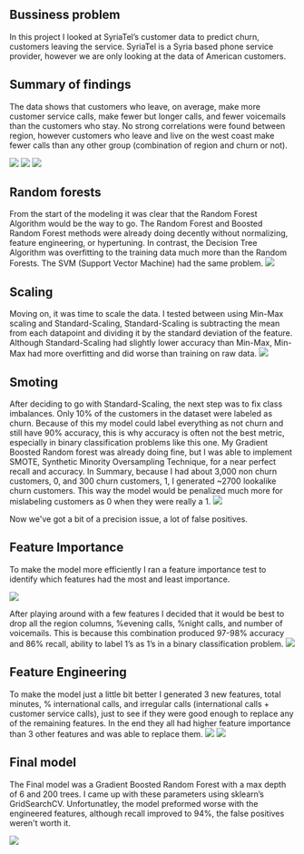 ## Bussiness problem

  In this project I looked at SyriaTel’s customer data to predict churn, customers leaving the service. SyriaTel is a Syria based phone service provider, however we are only looking at the data of American customers.
  
 ##  Summary of findings
  
  The data shows that customers who leave, on average, make more customer service calls, make fewer but longer calls, and fewer voicemails than the customers who stay. No strong correlations were found between region, however customers who leave and live on the west coast make fewer calls than any other group (combination of region and churn or not).
  
 <img src="images/cs_calls.png/"> 
  <img src="images/day_minutes.png/">
  <img src="images/vmail.png/">
  
  ## Random forests
  
  From the start of the modeling it was clear that the Random Forest Algorithm would be the way to go. The Random Forest and Boosted Random Forest methods were already doing decently without normalizing, feature engineering, or hypertuning. In contrast, the Decision Tree Algorithm was overfitting to the training data much more than the Random Forests. The SVM (Support Vector Machine) had the same problem.
  <img src="images/round1.png/">
  
  ## Scaling
  
  Moving on, it was time to scale the data. I tested between using Min-Max scaling and Standard-Scaling,  Standard-Scaling is subtracting the mean from each datapoint and dividing it by the standard deviation of the feature. Although Standard-Scaling had slightly lower accuracy than Min-Max, Min-Max had more overfitting and did worse than training on raw data. 
  <img src="images/round2.png/">
  
  ## Smoting
  
  After deciding to go with Standard-Scaling, the next step was to fix class imbalances. Only 10% of the customers in the dataset were labeled as churn. Because of this my model could label everything as not churn and still have 90% accuracy, this is why accuracy is often not the best metric, especially in binary classification problems like this one. My Gradient Boosted Random forest was already doing fine, but I was able to implement SMOTE, Synthetic Minority Oversampling Technique, for a near perfect recall and accuracy. In Summary, because I had about 3,000 non churn customers, 0, and 300 churn customers, 1, I generated ~2700 lookalike churn customers. This way the model would be penalized much more for mislabeling customers as 0 when they were really a 1.
<img src="images/round9.png/">

Now we've got a bit of a precision issue, a lot of false positives.
  
  ## Feature Importance
  
 To make the model more efficiently I ran a feature importance test to identify which features had the most and least importance.


<img src="images/FI1.png/">

  After playing around with a few features I decided that it would be best to drop all the region columns, %evening calls, %night calls, and number of voicemails. This is because this combination produced 97-98% accuracy and 86% recall, ability to label 1’s as 1’s in a binary classification problem.
<img src="images/round8.png/">

## Feature Engineering

To make the model just a little bit better I generated 3 new features, total minutes, % international calls, and irregular calls (international calls + customer service calls), just to see if they were good enough to replace any of the remaining features. In the end they all had higher feature importance than 3 other features and was able to replace them.
<img src="images/round11.png/">
<img src="images/FI2.png/">

## Final model

The Final model was a Gradient Boosted Random Forest with a max depth of 6 and 200 trees. I came up with these parameters using sklearn’s GridSearchCV. Unfortunatley, the model preformed worse with the engineered features, although recall improved to 94%, the false positives weren't worth it.

<img src="images/round10.png/">
